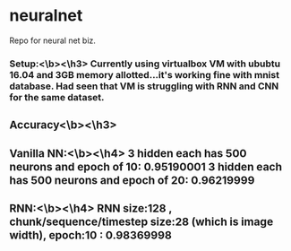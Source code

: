 # neuralnet
Repo for neural net biz.

<h3><b>Setup:<\b><\h3>
Currently using virtualbox VM with ububtu 16.04 and 3GB memory allotted...it's working fine with mnist database. Had seen that VM is struggling with RNN and CNN for the same dataset. 


<h3><b>Accuracy<\b><\h3>

<h4><b>Vanilla NN:<\b><\h4>
3 hidden each has 500 neurons and epoch of 10: 0.95190001
3 hidden each has 500 neurons and epoch of 20: 0.96219999

<h4><b>RNN:<\b><\h4>
RNN size:128 , chunk/sequence/timestep size:28 (which is image width), epoch:10 : 0.98369998
